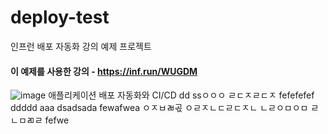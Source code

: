 # deploy-test
인프런 배포 자동화 강의 예제 프로젝트

#### 이 예제를 사용한 강의 - https://inf.run/WUGDM
![image](https://github.com/lleellee0/application-deploy-advanced/assets/14347593/96691c72-a4d7-4dec-ab1c-1d0d4859fdcb)
애플리케이션 배포 자동화와 CI/CD
dd
ssㅇㅇㅇ
ㄹㄷㅈㄹㄷㅈ
fefefefef
ddddd
aaa
dsadsada
fewafwea
ㅇㅈㅂㄼ곣
ㅇㄹㅈㄴㄷㄹㄷㅈㄴ
ㄴㄹㅇㅁㅇㅁ
ㄹㄴㅁㄻㄹ
fefwe
